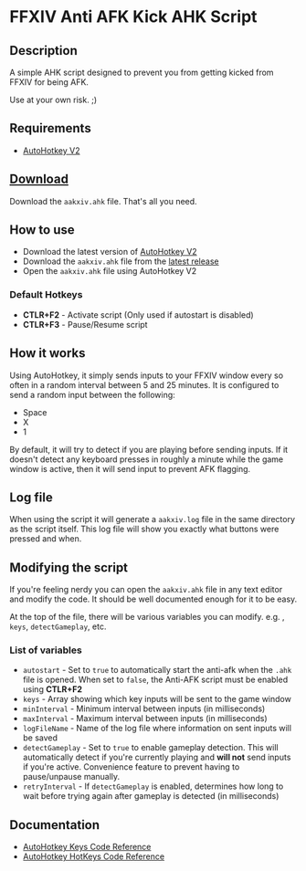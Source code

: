 # FFXIV Anti AFK Kick AHK Script

## Description

A simple AHK script designed to prevent you from getting kicked from FFXIV for being AFK.

Use at your own risk. ;)

## Requirements

* [AutoHotkey V2](https://www.autohotkey.com/)

## [Download](https://github.com/serenadeg/AAKXIV/releases/latest)

Download the `aakxiv.ahk` file. That's all you need.

## How to use

* Download the latest version of [AutoHotkey V2](https://www.autohotkey.com/)
* Download the `aakxiv.ahk` file from the [latest release](https://github.com/serenadeg/AAKXIV/releases/latest)
* Open the `aakxiv.ahk` file using AutoHotkey V2

### Default Hotkeys

* **CTLR+F2** - Activate script (Only used if autostart is disabled)
* **CTLR+F3** - Pause/Resume script

## How it works

Using AutoHotkey, it simply sends inputs to your FFXIV window every so often in a random interval between 5 and 25 minutes. It is configured to send a random input between the following:

* Space
* X
* 1

By default, it will try to detect if you are playing before sending inputs. If it doesn't detect any keyboard presses in roughly a minute while the game window is active, then it will send input to prevent AFK flagging.

## Log file

When using the script it will generate a `aakxiv.log` file in the same directory as the script itself. This log file will show you exactly what buttons were pressed and when.

## Modifying the script

If you're feeling nerdy you can open the `aakxiv.ahk` file in any text editor and modify the code. It should be well documented enough for it to be easy.

At the top of the file, there will be various variables you can modify. e.g. , `keys`, `detectGameplay`, etc.

### List of variables

* `autostart` - Set to `true` to automatically start the anti-afk when the `.ahk` file is opened. When set to `false`, the Anti-AFK script must be enabled using **CTLR+F2**
* `keys` - Array showing which key inputs will be sent to the game window
* `minInterval` - Minimum interval between inputs (in milliseconds)
* `maxInterval` - Maximum interval between inputs (in milliseconds)
* `logFileName` - Name of the log file where information on sent inputs will be saved
* `detectGameplay` - Set to `true` to enable gameplay detection. This will automatically detect if you're currently playing and **will not** send inputs if you're active. Convenience feature to prevent having to pause/unpause manually.
* `retryInterval` - If `detectGameplay` is enabled, determines how long to wait before trying again after gameplay is detected (in milliseconds)


## Documentation

* [AutoHotkey Keys Code Reference](https://www.autohotkey.com/docs/v2/KeyList.htm)
* [AutoHotkey HotKeys Code Reference](https://www.autohotkey.com/docs/v2/Hotkeys.htm)
